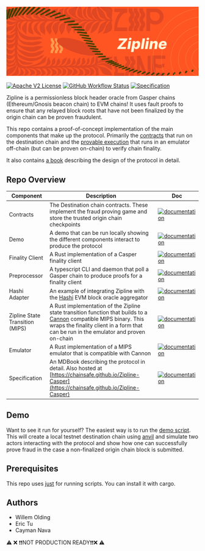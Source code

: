 ![](./specification/src/graphics/banner.png)

[![Apache V2 License](https://img.shields.io/github/license/ChainSafe/Zipline-Casper.svg?style=for-the-badge)](https://github.com/ChainSafe/Zipline-Casper/blob/main/LICENSE)
[![GitHub Workflow Status](https://img.shields.io/github/actions/workflow/status/ChainSafe/Zipline-Casper/rust.yml?style=for-the-badge)](https://github.com/ChainSafe/Zipline-Casper/actions)
[![Specification](https://img.shields.io/badge/doc-book-green?style=for-the-badge)](https://chainsafe.github.io/Zipline-Casper/)

Zipline is a permissionless block header oracle from Gasper chains (Ethereum/Gnosis beacon chain) to EVM chains! It uses fault proofs to ensure that any relayed block roots that have not been finalized by the origin chain can be proven fraudulent.

This repo contains a proof-of-concept implementation of the main components that make up the protocol. Primarily the [contracts](./contracts) that run on the destination chain and the [provable execution](./zipline-state-transition-mips/) that runs in an emulator off-chain (but can be proven on-chain) to verify chain finality.

It also contains [a book](https://chainsafe.github.io/Zipline-Casper/) describing the design of the protocol in detail. 

## Repo Overview

| Component | Description | Doc |
| -------- | -------- | -------- |
| Contracts     | The Destination chain contracts. These implement the fraud proving game and store the trusted origin chain checkpoints   | [![documentation](https://img.shields.io/badge/readme-blue)](./contracts)  |
| Demo | A demo that can be run locally showing the different components interact to produce the protocol | [![documentation](https://img.shields.io/badge/readme-blue)](./demo)
| Finality Client | A Rust implementation of a Casper finality client | [![documentation](https://img.shields.io/badge/readme-blue)](./finality-client) |
Preprocessor | A typescript CLI and daemon that poll a Gasper chain to produce proofs for a finality client | [![documentation](https://img.shields.io/badge/readme-blue)](./preprocessor) |
Hashi Adapter | An example of integrating Zipline with the [Hashi](https://github.com/gnosis/hashi) EVM block oracle aggregator | [![documentation](https://img.shields.io/badge/readme-blue)](./hashi-adapter) | 
Zipline State Transition (MIPS) | A Rust implementation of the Zipline state transition function that builds to a [Cannon](https://github.com/ethereum-optimism/cannon) compatible MIPS binary. This wraps the finality client in a form that can be run in the emulator and proven on-chain | [![documentation](https://img.shields.io/badge/readme-blue)](./zipline-state-transition-mips) | 
Emulator | A Rust implementation of a MIPS emulator that is compatible with Cannon | [![documentation](https://img.shields.io/badge/readme-blue)](./emulator) | 
Specification | An MDBook describing the protocol in detail. Also hosted at [https://chainsafe.github.io/Zipline-Casper](https://chainsafe.github.io/Zipline-Casper) | [![documentation](https://img.shields.io/badge/readme-blue)](https://chainsafe.github.io/Zipline-Casper) |

## Demo

Want to see it run for yourself? The easiest way is to run the [demo script](./demo). This will create a local testnet destination chain using [anvil](https://book.getfoundry.sh/reference/anvil/) and simulate two actors interacting with the protocol and show how one can successfully prove fraud in the case a non-finalized origin chain block is submitted.

## Prerequisites

This repo uses [just](https://github.com/casey/just) for running scripts. You can install it with cargo.

## Authors

- Willem Olding
- Eric Tu
- Cayman Nava

⚠️ ❌ ❗️❗️NOT PRODUCTION READY❗️❗️❌ ⚠️
